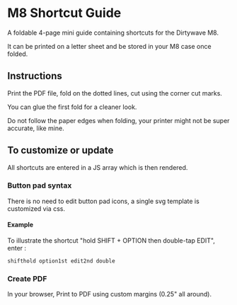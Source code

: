 # M8 Shortcut Guide
A foldable 4-page mini guide containing shortcuts for the Dirtywave M8.

It can be printed on a letter sheet and be stored in your M8 case once folded.

## Instructions

Print the PDF file, fold on the dotted lines, cut using the corner cut marks.

You can glue the first fold for a cleaner look.

Do not follow the paper edges when folding, your printer might not be super accurate, like mine.

## To customize or update 

All shortcuts are entered in a JS array which is then rendered.

### Button pad syntax

There is no need to edit button pad icons, a single svg template is customized via css.

#### Example

To illustrate the shortcut "hold SHIFT + OPTION then double-tap EDIT", enter :

    shifthold option1st edit2nd double
    
### Create PDF

In your browser, Print to PDF using custom margins (0.25" all around).

